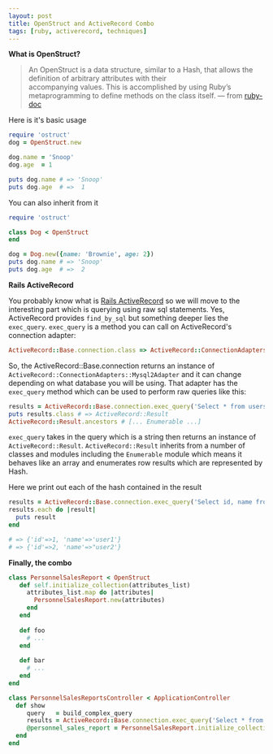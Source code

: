 ```yaml
---
layout: post
title: OpenStruct and ActiveRecord Combo
tags: [ruby, activerecord, techniques]
---
```


**What is OpenStruct?**

> An OpenStruct is a data structure, similar to a Hash, that allows the definition of arbitrary attributes with their    
> accompanying values. This is accomplished by using Ruby’s metaprogramming to define methods on the class itself.
> — from [ruby-doc](http://ruby-doc.org/stdlib-2.0.0/libdoc/ostruct/rdoc/OpenStruct.html)

Here is it's basic usage

```ruby
require 'ostruct'
dog = OpenStruct.new

dog.name = 'Snoop'
dog.age  = 1

puts dog.name # => 'Snoop'
puts dog.age  # =>  1
```

You can also inherit from it

```ruby
require 'ostruct'

class Dog < OpenStruct
end

dog = Dog.new({name: 'Brownie', age: 2})
puts dog.name # => 'Snoop'
puts dog.age  # =>  2
```

**Rails ActiveRecord**

You probably know what is [Rails ActiveRecord](http://guides.rubyonrails.org/active_record_basics.html#what-is-active-record-questionmark) so we will move to the interesting part which is querying using raw sql statements. Yes, ActiveRecord provides `find_by_sql` but something deeper lies the `exec_query`. `exec_query` is a method you can call on ActiveRecord's connection adapter:

```ruby
ActiveRecord::Base.connection.class => ActiveRecord::ConnectionAdapters::Mysql2Adapter
```

So, the ActiveRecord::Base.connection returns an instance of `ActiveRecord::ConnectionAdapters::Mysql2Adapter` and it can change depending on what database you will be using. That adapter has the `exec_query` method which can be used to perform raw queries like this:

```ruby
results = ActiveRecord::Base.connection.exec_query('Select * from users limit 2')
puts results.class # => ActiveRecord::Result
ActiveRecord::Result.ancestors # [... Enumerable ...]
```

`exec_query` takes in the query which is a string then returns an instance of `ActiveRecord::Result`. `ActiveRecord::Result` inherits from a number of classes and modules including the `Enumerable` module which means it behaves like an array and enumerates row results which are represented by Hash.

Here we print out each of the hash contained in the result
```ruby
results = ActiveRecord::Base.connection.exec_query('Select id, name from users limit 2')
results.each do |result|
  puts result
end

# => {'id'=>1, 'name'=>'user1'}
# => {'id'=>2, 'name'=>"user2'}
```


**Finally, the combo**

```ruby
class PersonnelSalesReport < OpenStruct
   def self.initialize_collection(attributes_list)
     attributes_list.map do |attributes|
       PersonnelSalesReport.new(attributes)
     end
   end
   
   def foo
     # ...
   end
   
   def bar
     # ...
   end
end
```

```ruby
class PersonnelSalesReportsController < ApplicationController
  def show
     query   = build_complex_query
     results = ActiveRecord::Base.connection.exec_query('Select * from users limit 2')
     @personnel_sales_report = PersonnelSalesReport.initialize_collection(results)
  end
end
```
